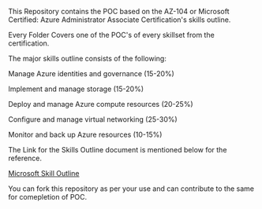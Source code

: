 This Repository contains the POC based on the AZ-104 or Microsoft Certified: Azure Administrator Associate Certification's skills outline.

Every Folder Covers one of the POC's of every skillset from the certification.

The major skills outline consists of the following:

Manage Azure identities and governance (15-20%)

Implement and manage storage (15-20%)

Deploy and manage Azure compute resources (20-25%)

Configure and manage virtual networking (25-30%)

Monitor and back up Azure resources (10-15%)

The Link for the Skills Outline document is mentioned below for the reference.

[Microsoft Skill Outline](https://query.prod.cms.rt.microsoft.com/cms/api/am/binary/RE4pCWy)

You can fork this repository as per your use and can contribute to the same for comepletion of POC.